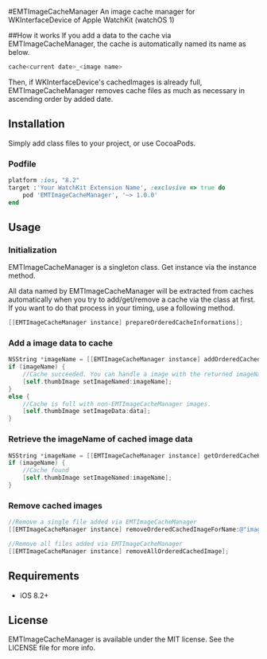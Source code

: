 #EMTImageCacheManager
An image cache manager for WKInterfaceDevice of Apple WatchKit (watchOS 1)

##How it works
If you add a data to the cache via EMTImageCacheManager, the cache is automatically named its name as below.
```objective-c
cache<current date>_<image name>
```
Then, if WKInterfaceDevice's cachedImages is already full, EMTImageCacheManager removes cache files as much as necessary in ascending order by added date.


## Installation

Simply add class files to your project, or use CocoaPods.

### Podfile

```ruby
platform :ios, "8.2"
target :'Your WatchKit Extension Name', :exclusive => true do
    pod 'EMTImageCacheManager', '~> 1.0.0'
end
```

## Usage

### Initialization

EMTImageCacheManager is a singleton class. Get instance via the instance method.

All data named by EMTImageCacheManager will be extracted from caches automatically when you try to add/get/remove a cache via the class at first.
If you want to do that process in your timing, use a following method.

```objective-c
[[EMTImageCacheManager instance] prepareOrderedCacheInformations];
```

### Add a image data to cache

```objective-c
NSString *imageName = [[EMTImageCacheManager instance] addOrderedCachedImageWithData:data name:@"image01"];
if (imageName) {
    //Cache succeeded. You can handle a image with the returned imageName.
    [self.thumbImage setImageNamed:imageName];
}
else {
    //Cache is full with non-EMTImageCacheManager images.
    [self.thumbImage setImageData:data];
}
```

### Retrieve the imageName of cached image data

```objective-c
NSString *imageName = [[EMTImageCacheManager instance] getOrderedCacheKeyForName:@"image01"];
if (imageName) {
    //Cache found
    [self.thumbImage setImageNamed:imageName];
}
```

### Remove cached images

```objective-c
//Remove a single file added via EMTImageCacheManager
[[EMTImageCacheManager instance] removeOrderedCachedImageForName:@"image01"];

//Remove all files added via EMTImageCacheManager
[[EMTImageCacheManager instance] removeAllOrderedCachedImage];
```

## Requirements
- iOS 8.2+

## License
EMTImageCacheManager is available under the MIT license. See the LICENSE file for more info.
